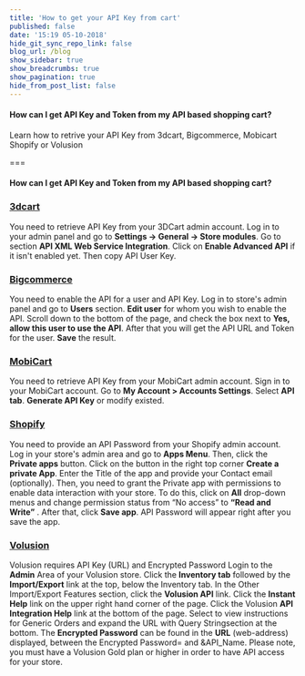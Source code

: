 ```yaml
---
title: 'How to get your API Key from cart'
published: false
date: '15:19 05-10-2018'
hide_git_sync_repo_link: false
blog_url: /blog
show_sidebar: true
show_breadcrumbs: true
show_pagination: true
hide_from_post_list: false
---
```


#### How can I get API Key and Token from my API based shopping cart?

Learn how to retrive your API Key from 3dcart, Bigcommerce, Mobicart Shopify or Volusion   

===

#### How can I get API Key and Token from my API based shopping cart?

### [3dcart](https://www.3dcart.com)

You need to retrieve API Key from your 3DCart admin account.
Log in to your admin panel and go to **Settings -> General -> Store modules**.
Go to section **API XML Web Service Integration**.
Click on **Enable Advanced API** if it isn't enabled yet. Then copy API User Key.

### [Bigcommerce](https://www.bigcommerce.com)

You need to enable the API for a user and API Key.
Log in to store's admin panel and go to **Users** section.
**Edit user** for whom you wish to enable the API.
Scroll down to the bottom of the page, and check the box next to **Yes, allow this user to use the API**.
After that you will get the API URL and Token for the user.
**Save** the result.

### [MobiCart](https://http://www.mobi-cart.com/)

You need to retrieve API Key from your MobiCart admin account.
Sign in to your MobiCart account.
Go to **My Account > Accounts Settings**.
Select **API tab**.
**Generate API Key** or modify existed.

### [Shopify](https://www.shopify.com/)

You need to provide an API Password from your Shopify admin account.
Log in your store's admin area and go to **Apps Menu**. Then, click the **Private apps** button.
Click on the button in the right top corner **Create a private App**.
Enter the Title of the app and provide your Contact email (optionally). 
Then, you need to grant the Private app with permissions to enable data interaction with your store. To do this, click on **All** drop-down menus and change permission status from “No access” to **“Read and Write”** .
After that, click **Save app**.
API Password will appear right after you save the app.

### [Volusion](https://www.volusion.com/)

Volusion requires API Key (URL) and Encrypted Password
Login to the **Admin** Area of your Volusion store.
Click the **Inventory tab** followed by the **Import/Export** link at the top, below the Inventory tab.
In the Other Import/Export Features section, click the **Volusion API** link.
Click the **Instant Help** link on the upper right hand corner of the page.
Click the Volusion **API Integration Help** link at the bottom of the page.
Select to view instructions for Generic Orders and expand the URL with Query Stringsection at the bottom. The **Encrypted Password** can be found in the **URL** (web-address) displayed, between the Encrypted Password= and &API_Name.
Please note, you must have a Volusion Gold plan or higher in order to have API access for your store.